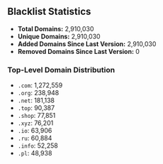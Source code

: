 ## Blacklist Statistics

- **Total Domains:** 2,910,030
- **Unique Domains:** 2,910,030
- **Added Domains Since Last Version:** 2,910,030
- **Removed Domains Since Last Version:** 0

### Top-Level Domain Distribution

-  `.com`: 1,272,559
-  `.org`: 238,948
-  `.net`: 181,138
-  `.top`: 90,387
-  `.shop`: 77,851
-  `.xyz`: 76,201
-  `.io`: 63,906
-  `.ru`: 60,884
-  `.info`: 52,258
-  `.pl`: 48,938
